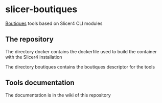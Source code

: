 # slicer-boutiques
[Boutiques](https://github.com/boutiques) tools based on Slicer4 CLI modules
## The repository

The directory docker contains the dockerfile used to build the container with the Slicer4 installation

The directory boutiques contains the boutiques descriptor for the tools

## Tools documentation

The documentation is in the wiki of this repository
